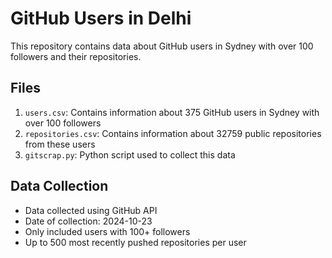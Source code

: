 # GitHub Users in Delhi

This repository contains data about GitHub users in Sydney with over 100 followers and their repositories.

## Files

1. `users.csv`: Contains information about 375 GitHub users in Sydney with over 100 followers
2. `repositories.csv`: Contains information about 32759 public repositories from these users
3. `gitscrap.py`: Python script used to collect this data

## Data Collection

- Data collected using GitHub API
- Date of collection: 2024-10-23
- Only included users with 100+ followers
- Up to 500 most recently pushed repositories per user
